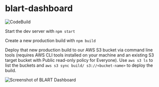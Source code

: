 # blart-dashboard
![CodeBuild](https://codebuild.us-east-1.amazonaws.com/badges?uuid=eyJlbmNyeXB0ZWREYXRhIjoicTZRUWdzUE5TVFNSNTd3UEhXTkdrVTYyUzlFY0ZxOHAzTXpya3NuTHFoQ3lRbU5hVmFtNXdESVkvT2ZYRlpRZkdma29RR0VWSGFQR1JYWkZldWJVQ2RRPSIsIml2UGFyYW1ldGVyU3BlYyI6ImtwaFMwMENSV3E5SDNYaGQiLCJtYXRlcmlhbFNldFNlcmlhbCI6MX0%3D&branch=master)

Start the dev server with `npm start`

Create a new production build with `npm build`

Deploy that new production build to our AWS S3 bucket via command line tools (requires AWS CLI tools installed on your machine and an existing S3 target bucket with Public read-only policy for Everyone). Use `aws s3 ls` to list the buckets and `aws s3 sync build/ s3://<bucket-name>` to deploy the build.

![Screenshot of BLART Dashboard](https://github.com/BluestoneLogic/blart-dashboard/blob/master/screenshot-blart-dashboard.png)
